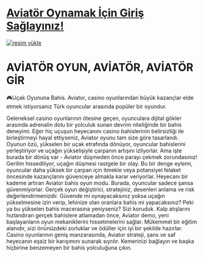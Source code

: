 #  <a href="https://kingftd.com/aviator/"> Aviatör Oynamak İçin Giriş Sağlayınız! </a>

<a href="https://resmim.net/"><img src="https://resmim.net/cdn/2025/05/16/N2hGzx.webp" alt="resim yükle" border="0" /></a>

# AVİATÖR OYUN, AVİATÖR, AVİATÖR GİR

🎮Uçak Oyununa Bahis. Aviator, casino oyunlarından büyük kazançlar elde etmek istiyorsanız Türk oyuncular arasında popüler bir oyundur. 

Geleneksel casino oyunlarının ötesine geçen, oyunculara dijital gökler arasında adrenalin dolu bir yolculuk sunan devrim niteliğinde bir bahis deneyimi. Eğer hiç uçuşun heyecanını casino bahislerinin belirsizliği ile birleştirmeyi hayal ettiyseniz, Aviator oyunu tam size göre tasarlandı.
Oyunun özü, yükselen bir uçak etrafında dönüyor, oyuncular bahislerini yerleştiriyor ve uçağın yükselişiyle çarpanın artışını izliyorlar. Ama işte burada bir dönüş var - Aviator düşmeden önce parayı çekmek zorundasınız! Gerilim hissediliyor, uçağın düşmesi rastgele bir olay. Bu bir denge eylemi, oyuncular daha yüksek bir çarpan için itmekle veya potansiyel felaket öncesinde kazançlarını güvenceye almakla karar veriyorlar.
Heyecanı bir kademe artıran Aviator bahis oyun modu. Burada, oyuncular sadece şansa güvenmiyorlar. Gerçek oyun değiştirici, stratejiniz, desenleri anlama ve risk değerlendirmenizdir. Güvende mi oynayacaksınız yoksa uçağın yükselmesine izin verip, lehinize olan oranlara bahis mi yapacaksınız?
Peki ya bu yükselen bahis macerasına yeniyseniz? Sizi koruduk. Kalp atışlarını hızlandıran gerçek bahislere atlamadan önce, Aviator demo, yeni başlayanların oyun mekaniklerini hissetmelerini sağlar. Mükemmel bir eğitim alanıdır, sizi önünüzdeki zorluklar ve ödüller için iyi bir şekilde hazırlar.
Casino oyunlarının geniş manzarasında, Aviator strateji, şans ve saf heyecanın eşsiz bir karışımını sunarak sıyrılır. Kemerinizi bağlayın ve başka hiçbirine benzemeyen bir bahis yolculuğuna çıkın.
